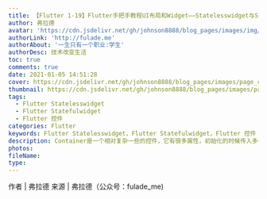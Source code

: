 ```yaml
---
title: 【Flutter 1-19】Flutter手把手教程UI布局和Widget——Statelesswidget与Statefulwidget
author: 弗拉德
avatar: 'https://cdn.jsdelivr.net/gh/johnson8888/blog_pages/images/img/avatar.jpg'
authorLink: 'http://fulade.me'
authorAbout: '一生只有一个职业:学生'
authorDesc: 技术改变生活
toc: true
comments: true
date: 2021-01-05 14:51:28
cover: https://cdn.jsdelivr.net/gh/johnson8888/blog_pages/images/page_conver_flutter_blue.jpeg
thumbnail: https://cdn.jsdelivr.net/gh/johnson8888/blog_pages/images/page_conver_flutter_blue.jpeg
tags:
  - Flutter Statelesswidget
  - Flutter Statefulwidget
  - Flutter 控件
categories: Flutter
keywords: Flutter Statelesswidget，Flutter Statefulwidget，Flutter 控件
description: Container是一个相对复杂一些的控件，它有很多属性，初始化的时候传入多个参数来满足我们更多的UI需求。这是一个在布局中非常重要的控件。
photos:
fileName:
type:
---
```


作者 | 弗拉德
来源 | 弗拉德（公众号：fulade_me)